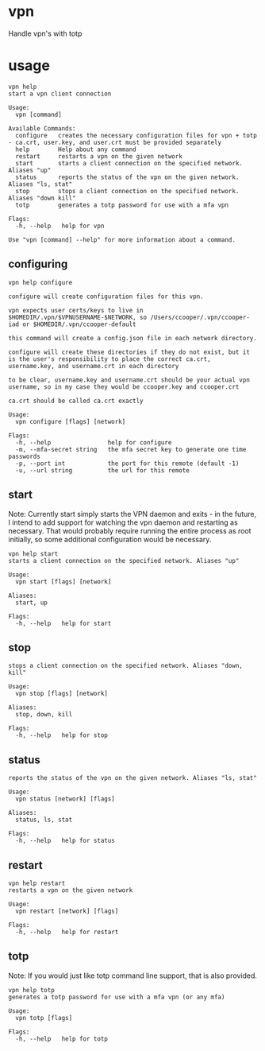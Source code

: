 # vpn
Handle vpn's with totp

# usage

```
vpn help
start a vpn client connection

Usage:
  vpn [command]

Available Commands:
  configure   creates the necessary configuration files for vpn + totp - ca.crt, user.key, and user.crt must be provided separately
  help        Help about any command
  restart     restarts a vpn on the given network
  start       starts a client connection on the specified network. Aliases "up"
  status      reports the status of the vpn on the given network. Aliases "ls, stat"
  stop        stops a client connection on the specified network. Aliases "down kill"
  totp        generates a totp password for use with a mfa vpn

Flags:
  -h, --help   help for vpn

Use "vpn [command] --help" for more information about a command.
```

## configuring

```
vpn help configure

configure will create configuration files for this vpn.

vpn expects user certs/keys to live in $HOMEDIR/.vpn/$VPNUSERNAME-$NETWORK, so /Users/ccooper/.vpn/ccooper-iad or $HOMEDIR/.vpn/ccooper-default

this command will create a config.json file in each network directory.

configure will create these directories if they do not exist, but it is the user's responsibility to place the correct ca.crt, username.key, and username.crt in each directory

to be clear, username.key and username.crt should be your actual vpn username, so in my case they would be ccooper.key and ccooper.crt

ca.crt should be called ca.crt exactly

Usage:
  vpn configure [flags] [network]

Flags:
  -h, --help                help for configure
  -m, --mfa-secret string   the mfa secret key to generate one time passwords
  -p, --port int            the port for this remote (default -1)
  -u, --url string          the url for this remote
```

## start
Note: Currently start simply starts the VPN daemon and exits - in the future, I intend to add
support for watching the vpn daemon and restarting as necessary. That would probably require running
the entire process as root initially, so some additional configuration would be necessary.

```
vpn help start
starts a client connection on the specified network. Aliases "up"

Usage:
  vpn start [flags] [network]

Aliases:
  start, up

Flags:
  -h, --help   help for start
```

## stop

```
stops a client connection on the specified network. Aliases "down, kill"

Usage:
  vpn stop [flags] [network]

Aliases:
  stop, down, kill

Flags:
  -h, --help   help for stop
```

## status

```
reports the status of the vpn on the given network. Aliases "ls, stat"

Usage:
  vpn status [network] [flags]

Aliases:
  status, ls, stat

Flags:
  -h, --help   help for status
```

## restart

```
vpn help restart
restarts a vpn on the given network

Usage:
  vpn restart [network] [flags]

Flags:
  -h, --help   help for restart
```

## totp
Note: If you would just like totp command line support, that is also provided.

```
vpn help totp
generates a totp password for use with a mfa vpn (or any mfa)

Usage:
  vpn totp [flags]

Flags:
  -h, --help   help for totp
```